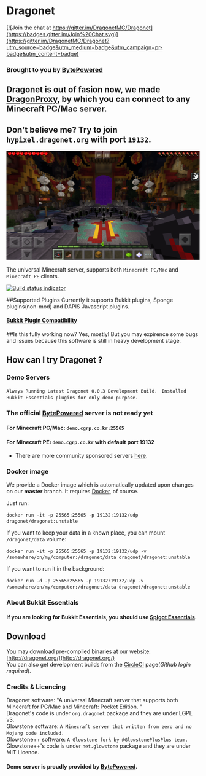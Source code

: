 Dragonet
========

[![Join the chat at https://gitter.im/DragonetMC/Dragonet](https://badges.gitter.im/Join%20Chat.svg)](https://gitter.im/DragonetMC/Dragonet?utm_source=badge&utm_medium=badge&utm_campaign=pr-badge&utm_content=badge)

### Brought to you by [BytePowered](http://www.bytepowered.com)

## Dragonet is out of fasion now, we made [DragonProxy](https://github.com/DragonetMC/DragonProxy), by which you can connect to any Minecraft PC/Mac server. 
## Don't believe me? Try to join `hypixel.dragonet.org` with port `19132`. 
![Screenshot](https://raw.githubusercontent.com/DragonetMC/DragonProxy/master/screenshots/Hypixel.png)

The universal Minecraft server, supports both `Minecraft PC/Mac` and `Minecraft PE` clients.  

[![Build status indicator](https://circleci.com/gh/DragonetMC/Dragonet/tree/master.svg?style=badge)](https://circleci.com/gh/DragonetMC/Dragonet/tree/master)  

##Supported Plugins
Currently it supports Bukkit plugins, Sponge plugins(non-mod) and DAPIS Javascript plugins. 

#### [Bukkit Plugin Compatibility](https://github.com/GlowstoneMC/Glowstone/wiki/Plugin-Compatibility)

##Is this fully working now?
Yes, mostly! But you may expirence some bugs and issues because this software is still in heavy development stage. 

## How can I try Dragonet ?

### Demo Servers
`Always Running Latest Dragonet 0.0.3 Development Build. `
`Installed Bukkit Essentials plugins for only demo purpose. `
### The official [BytePowered](http://www.bytepowered.com) server is not ready yet
#### For Minecraft PC/Mac: `demo.cgrp.co.kr:25565`
#### For Minecraft PE: `demo.cgrp.co.kr` with default port 19132

* There are more community sponsored servers [here](https://github.com/DragonetMC/Dragonet/wiki/Community-Servers).

### Docker image

We provide a Docker image which is automatically updated upon changes on our **master** branch.
It requires [Docker](https://docs.docker.com/engine/installation/), of course.

Just run:
```
docker run -it -p 25565:25565 -p 19132:19132/udp dragonet/dragonet:unstable
```

If you want to keep your data in a known place, you can mount `/dragonet/data` volume:
```
docker run -it -p 25565:25565 -p 19132:19132/udp -v /somewhere/on/my/computer:/dragonet/data dragonet/dragonet:unstable
```

If you want to run it in the background:
```
docker run -d -p 25565:25565 -p 19132:19132/udp -v /somewhere/on/my/computer:/dragonet/data dragonet/dragonet:unstable
```

### About Bukkit Essentials
#### If you are looking for Bukkit Essentials, you should use [Spigot Essentials](https://hub.spigotmc.org/jenkins/job/Spigot-Essentials/).

## Download
You may download pre-compiled binaries at our website:
[http://dragonet.org/](http://dragonet.org/)<br>
You can also get development builds from the [CircleCI](https://circleci.com/gh/DragonetMC/Dragonet/tree/master) page(*Github login required*).  

### Credits & Licencing
Dragonet software: "A universal Minecraft server that supports both Minecraft for PC/Mac and Minecraft: Pocket Edition. "<br>
Dragonet's code is under `org.dragonet` package and they are under LGPL v3. <br>
Glowstone software: `A Minecraft server that written from zero and no Mojang code included. `<br>
Glowstone++ software: `A Glowstone fork by @GlowstonePlusPlus team. `<br />
Glowstone++'s code is under `net.glowstone` package and they are under MIT Licence. <br>
#### Demo server is proudly provided by [BytePowered](http://www.bytepowered.com). <br>
